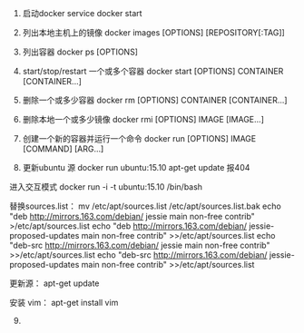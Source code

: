 1. 启动docker
service docker start

2. 列出本地主机上的镜像
docker images [OPTIONS] [REPOSITORY[:TAG]]

3. 列出容器
docker ps [OPTIONS]

4. start/stop/restart 一个或多个容器
docker start [OPTIONS] CONTAINER [CONTAINER...]

5. 删除一个或多少容器
docker rm [OPTIONS] CONTAINER [CONTAINER...]

6.  删除本地一个或多少镜像
docker rmi [OPTIONS] IMAGE [IMAGE...]

7. 创建一个新的容器并运行一个命令
docker run [OPTIONS] IMAGE [COMMAND] [ARG...]

8. 更新ubuntu 源
docker run ubuntu:15.10 apt-get update
报404

进入交互模式
docker run -i -t ubuntu:15.10 /bin/bash

替换sources.list：
mv /etc/apt/sources.list /etc/apt/sources.list.bak
echo "deb http://mirrors.163.com/debian/ jessie main non-free contrib" >/etc/apt/sources.list
echo "deb http://mirrors.163.com/debian/ jessie-proposed-updates main non-free contrib" >>/etc/apt/sources.list
echo "deb-src http://mirrors.163.com/debian/ jessie main non-free contrib" >>/etc/apt/sources.list
echo "deb-src http://mirrors.163.com/debian/ jessie-proposed-updates main non-free contrib" >>/etc/apt/sources.list

更新源：
apt-get update

安装 vim：
apt-get install vim

9. 

